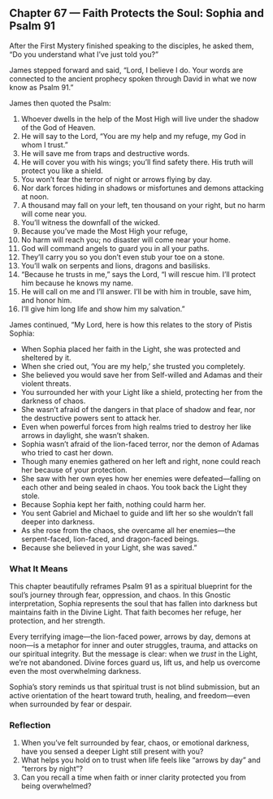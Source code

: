 ## Chapter 67 — Faith Protects the Soul: Sophia and Psalm 91

After the First Mystery finished speaking to the disciples, he asked them, “Do you understand what I’ve just told you?”

James stepped forward and said, “Lord, I believe I do. Your words are connected to the ancient prophecy spoken through David in what we now know as Psalm 91.”

James then quoted the Psalm:

1. Whoever dwells in the help of the Most High will live under the shadow of the God of Heaven.
2. He will say to the Lord, “You are my help and my refuge, my God in whom I trust.”
3. He will save me from traps and destructive words.
4. He will cover you with his wings; you’ll find safety there. His truth will protect you like a shield.
5. You won’t fear the terror of night or arrows flying by day.
6. Nor dark forces hiding in shadows or misfortunes and demons attacking at noon.
7. A thousand may fall on your left, ten thousand on your right, but no harm will come near you.
8. You’ll witness the downfall of the wicked.
9. Because you’ve made the Most High your refuge,
10. No harm will reach you; no disaster will come near your home.
11. God will command angels to guard you in all your paths.
12. They’ll carry you so you don’t even stub your toe on a stone.
13. You’ll walk on serpents and lions, dragons and basilisks.
14. “Because he trusts in me,” says the Lord, “I will rescue him. I’ll protect him because he knows my name.
15. He will call on me and I’ll answer. I’ll be with him in trouble, save him, and honor him.
16. I’ll give him long life and show him my salvation.”

James continued, “My Lord, here is how this relates to the story of Pistis Sophia:

* When Sophia placed her faith in the Light, she was protected and sheltered by it.
* When she cried out, ‘You are my help,’ she trusted you completely.
* She believed you would save her from Self-willed and Adamas and their violent threats.
* You surrounded her with your Light like a shield, protecting her from the darkness of chaos.
* She wasn’t afraid of the dangers in that place of shadow and fear, nor the destructive powers sent to attack her.
* Even when powerful forces from high realms tried to destroy her like arrows in daylight, she wasn’t shaken.
* Sophia wasn’t afraid of the lion-faced terror, nor the demon of Adamas who tried to cast her down.
* Though many enemies gathered on her left and right, none could reach her because of your protection.
* She saw with her own eyes how her enemies were defeated—falling on each other and being sealed in chaos. You took back the Light they stole.
* Because Sophia kept her faith, nothing could harm her.
* You sent Gabriel and Michael to guide and lift her so she wouldn’t fall deeper into darkness.
* As she rose from the chaos, she overcame all her enemies—the serpent-faced, lion-faced, and dragon-faced beings.
* Because she believed in your Light, she was saved.”

### What It Means

This chapter beautifully reframes Psalm 91 as a spiritual blueprint for the soul’s journey through fear, oppression, and chaos. In this Gnostic interpretation, Sophia represents the soul that has fallen into darkness but maintains faith in the Divine Light. That faith becomes her refuge, her protection, and her strength.

Every terrifying image—the lion-faced power, arrows by day, demons at noon—is a metaphor for inner and outer struggles, trauma, and attacks on our spiritual integrity. But the message is clear: when we *trust* in the Light, we’re not abandoned. Divine forces guard us, lift us, and help us overcome even the most overwhelming darkness.

Sophia’s story reminds us that spiritual trust is not blind submission, but an active orientation of the heart toward truth, healing, and freedom—even when surrounded by fear or despair.

### Reflection

1. When you’ve felt surrounded by fear, chaos, or emotional darkness, have you sensed a deeper Light still present with you?
2. What helps you hold on to trust when life feels like “arrows by day” and “terrors by night”?
3. Can you recall a time when faith or inner clarity protected you from being overwhelmed?
